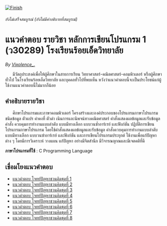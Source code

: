[![Finish](https://img.shields.io/badge/Finish-false-red.svg)](https://travis-ci.org/rstacruz/REPO) 
###### ยังไม่เสร็จสมบูรณ์ (ยังไม่มีคำอธิบายที่สมบูรณ์)

# แนวคำตอบ รายวิชา หลักการเขียนโปรแกรม 1 (ว30289) โรงเรียนร้อยเอ็ดวิทยาลัย
*By [Vixolence_.](https://github.com/Vixolence)* 

&nbsp;&nbsp;&nbsp;&nbsp;&nbsp;&nbsp;มีวัตถุประสงค์เพื่อให้ผู้ศึกษาในสายการเรียน วิทยาศาสตร์-คณิตศาสตร์-คอมพิวเตอร์ หรือผู้ศึกษาทั่วไป ในโรงเรียนร้อยเอ็ดวิทยาลัย และบุคคลทั่วไปที่พบเห็น หวังว่าแนวคำตอบนี้จะเป็นประโยชน์แก่ผู้ใช้งานแนวคำตอบนี้ไม่มากก็น้อย

## คำอธิบายรายวิชา
&nbsp;&nbsp;&nbsp;&nbsp;&nbsp;&nbsp;ศึกษาโปรแกรมและภาษาคอมพิวเตอร์ โครงสร้างและองค์ประกอบของโปรแกรมภาษาโปรแกรมชนิดข้อมูล ตัวแปร ค่าคงที่ ตัวดำ เนินการและนิพจน์ทางคณิตศาสตร์ คำสั่งแสดงผลข้อมูลและรับข้อมูล คำสั่ง ควบคุมการทำงานแบบลำดับ แบบมีทางเลือก แบบวนซ้ำอาร์เรย์ และฟังก์ชัน ปฏิบัติการเขียนโปรแกรมภาษาโปรแกรม โดยใช้คำสั่งแสดงผลข้อมูลและรับข้อมูล คำสั่งควบคุมการทำงานแบบลำดับ แบบมีทางเลือก แบบวนซำอาร์เรย์ และฟังก์ชัน และการเขียนโปรแกรมประยุกต์ ใช้งานเพื่อแก้ปัญหาต่าง ๆ โดยมีการวิเคราะห์ วางแผน แก้ปัญหา อย่างมีจิตสำนึก มีวิจารณญาณและมีเจตคติที่ดี

__**ภาษาโปรแกรมที่ใช้**__ : C Programming Language

## เชื่อมโยงแนวคำตอบ
- [แนวคำตอบ โจทย์ปัญหาชวนคิดชุดที่ 1 ](https://github.com/Vixolence/jetavat-c-answer/blob/master/description/summary-1/summary-1.md)
- [แนวคำตอบ โจทย์ปัญหาชวนคิดชุดที่ 2 ](https://github.com/Vixolence/jetavat-c-answer/blob/master/description/summary-2/summary-2.md)
- [แนวคำตอบ โจทย์ปัญหาชวนคิดชุดที่ 3 ](https://github.com/Vixolence/jetavat-c-answer/blob/master/description/summary-3/summary-3.md)
- [แนวคำตอบ โจทย์ปัญหาชวนคิดชุดที่ 4 ](https://github.com/Vixolence/jetavat-c-answer/blob/master/description/summary-4/summary-4.md)
- [แนวคำตอบ โจทย์ปัญหาชวนคิดชุดที่ 5 ](https://github.com/Vixolence/jetavat-c-answer/blob/master/description/summary-5/summary-5.md)
- [แนวคำตอบ โจทย์ปัญหาชวนคิดชุดที่ 6 ](https://github.com/Vixolence/jetavat-c-answer/blob/master/description/summary-6/summary-6.md)
- [แนวคำตอบ โจทย์ปัญหาชวนคิดชุดที่ 7 ](https://github.com/Vixolence/jetavat-c-answer/blob/master/description/summary-7/summary-7.md)
- [แนวคำตอบ โจทย์ปัญหาชวนคิดชุดที่ 8 ](https://github.com/Vixolence/jetavat-c-answer/blob/master/description/summary-8/summary-8.md)